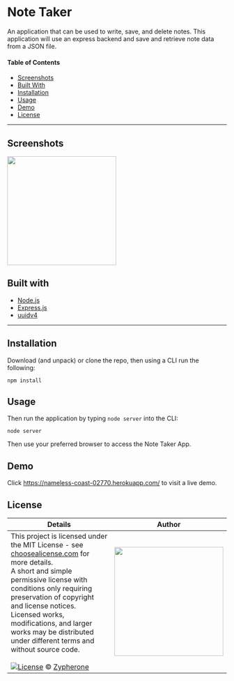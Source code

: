 # Note Taker
An application that can be used to write, save, and delete notes. This application will use an express backend and save and retrieve note data from a JSON file.

#### Table of Contents
- [Screenshots](#Screenshots)
- [Built With](#Built_With)
- [Installation](#Installation)
- [Usage](#Usage)
- [Demo](#Demo)
- [License](#License)

---

## Screenshots
<img src="example.gif" width="250">

## Built with
- [Node.js](https://nodejs.org/en/)
- [Express.js](https://expressjs.com/)
- [uuidv4](https://www.npmjs.com/package/uuidv4)

---

## Installation
Download (and unpack) or clone the repo, then using a CLI run the following:

```
npm install
```

## Usage
Then run the application by typing ```node server``` into the CLI:

```
node server
```

Then use your preferred browser to access the Note Taker App.

## Demo

Click https://nameless-coast-02770.herokuapp.com/ to visit a live demo.

## License
| Details | Author |
|---|---|
|This project is licensed under the MIT License - see [choosealicense.com](http://choosealicense.com/licenses/mit/) for more details.<br />A short and simple permissive license with conditions only requiring preservation of copyright and license notices. Licensed works, modifications, and larger works may be distributed under different terms and without source code.<br /><br />[![License](https://img.shields.io/badge/License-MIT-blue.svg)](http://choosealicense.com/licenses/mit/) © [Zypherone](zypherone@github.com)| <img src="https://avatars1.githubusercontent.com/u/360494?v=" width="250"> |
